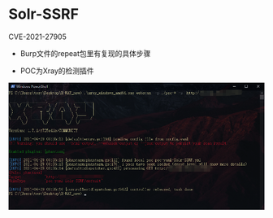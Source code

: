 # Solr-SSRF
CVE-2021-27905

* Burp文件的repeat包里有复现的具体步骤

* POC为Xray的检测插件


![image](https://github.com/W2Ning/Solr-SSRF/blob/main/example.png)
